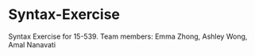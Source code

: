 # Syntax-Exercise
Syntax Exercise for 15-539.  Team members: Emma Zhong, Ashley Wong, Amal Nanavati
